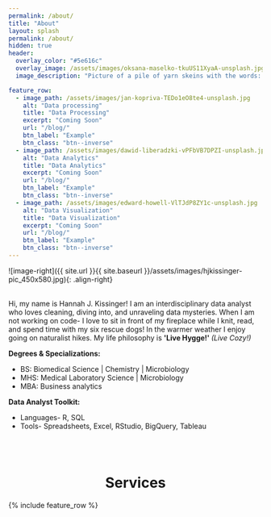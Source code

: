 ```yaml
---
permalink: /about/
title: "About"
layout: splash
permalink: /about/
hidden: true
header:
  overlay_color: "#5e616c"
  overlay_image: /assets/images/oksana-maselko-tkuUS11XyaA-unsplash.jpg
  image_description: "Picture of a pile of yarn skeins with the words: About." 

feature_row:
  - image_path: /assets/images/jan-kopriva-TEDo1eO8te4-unsplash.jpg
    alt: "Data processing"
    title: "Data Processing"
    excerpt: "Coming Soon"
    url: "/blog/"
    btn_label: "Example" 
    btn_class: "btn--inverse"
  - image_path: /assets/images/dawid-liberadzki-vPFbVB7DPZI-unsplash.jpg
    alt: "Data Analytics"
    title: "Data Analytics"
    excerpt: "Coming Soon"
    url: "/blog/"
    btn_label: "Example" 
    btn_class: "btn--inverse"
  - image_path: /assets/images/edward-howell-VlTJdP8ZY1c-unsplash.jpg
    alt: "Data Visualization"
    title: "Data Visualization"
    excerpt: "Coming Soon"
    url: "/blog/"
    btn_label: "Example" 
    btn_class: "btn--inverse"
---
```


![image-right]({{ site.url }}{{ site.baseurl }}/assets/images/hjkissinger-pic_450x580.jpg){: .align-right}

<p><br>Hi, my name is Hannah J. Kissinger!  I am an interdisciplinary data analyst who loves cleaning, diving into, and unraveling data mysteries.  When I am not working on code- I love to sit in front of my fireplace while I knit, read, and spend time with my six rescue dogs!  In the warmer weather I enjoy going on naturalist hikes. My life philosophy is <strong>'Live Hygge!' </strong><em>(Live Cozy!)</em>
<p><strong>Degrees & Specializations:</strong></p>
<ul>
  <li>BS: Biomedical Science | Chemistry | Microbiology</li>
  <li>MHS: Medical Laboratory Science | Microbiology</li>
  <li>MBA: Business analytics</li>
</ul>
<p><strong>Data Analyst Toolkit:</strong></p>
<ul>
  <li>Languages- R, SQL</li>
  <li>Tools- Spreadsheets, Excel, RStudio, BigQuery, Tableau</li>
</ul>
<p><br><br></p>

<h1 style="text-align: center;">Services</h1>
{% include feature_row %}

